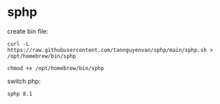 # sphp

create bin file:
```
curl -L https://raw.githubusercontent.com/tannguyenvan/sphp/main/sphp.sh > /opt/homebrew/bin/sphp

chmod +x /opt/homebrew/bin/sphp
```

switch php:
```
sphp 8.1
```
